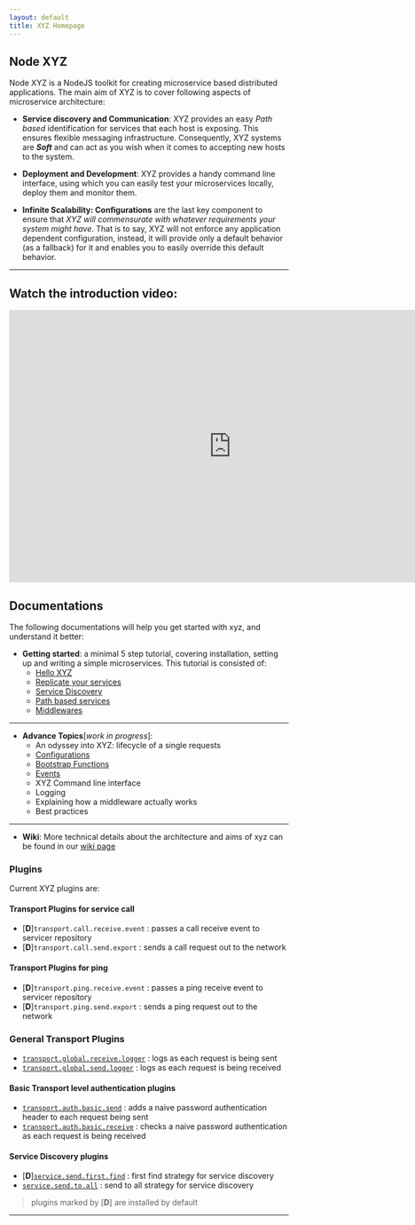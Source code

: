 ```yaml
---
layout: default
title: XYZ Homepage
---
```


## Node XYZ

Node XYZ is a NodeJS toolkit for creating microservice based distributed applications. The main aim of XYZ is to cover following aspects of microservice architecture:

  - **Service discovery and Communication**:
    XYZ provides an easy *Path based* identification for services that each host is exposing. This ensures flexible messaging infrastructure. Consequently, XYZ systems are ***Soft*** and can act as you wish when it comes to accepting new hosts to the system.

  - **Deployment and Development**:
    XYZ provides a handy command line interface, using which you can easily test your microservices locally, deploy them and monitor them.

  - **Infinite Scalability: Configurations** are the last key component to ensure that *XYZ will commensurate with whatever requirements your system might have*. That is to say, XYZ will not enforce any application dependent configuration, instead, it will provide only a default behavior (as a fallback) for it and enables you to easily override this default behavior.

---

## Watch the introduction video:

<iframe width="800" height="491" src="http://www.powtoon.com/embed/dRNJOFylWnr/" frameborder="0"></iframe>

## Documentations

The following documentations will help you get started with xyz, and understand it better:

  - **Getting started**: a minimal 5 step tutorial, covering installation, setting up and writing a simple microservices. This tutorial is consisted of:
    - [Hello XYZ](/documentations/getting-started#hello-xyz)
    - [Replicate your services](/documentations/getting-started#replicating-your-nodes-and-services)
    - [Service Discovery](/documentations/getting-started#service-discovery)
    - [Path based services](/documentations/getting-started#path-based-service-identification)
    - [Middlewares](/documentations/getting-started#middlewares)

  ---

  - **Advance Topics**[*work in progress*]:
    - An odyssey into XYZ: lifecycle of a single requests
    - [Configurations](/documentations/configuration)
    - [Bootstrap Functions](/documentations/bootstrap-function)
    - [Events](/documentations/events)
    - XYZ Command line interface
    - Logging
    - Explaining how a middleware actually works
    - Best practices


  ---

  - **Wiki**: More technical details about the architecture and aims of xyz can be found in our [wiki page](https://github.com/node-xyz/xyz-core/wiki)


### Plugins

Current XYZ plugins are:

#### Transport Plugins for service call
  - [**D**]`transport.call.receive.event` : passes a call receive event to servicer repository
  - [**D**]`transport.call.send.export` : sends a call request out to the network

#### Transport Plugins for ping
  - [**D**]`transport.ping.receive.event` : passes a ping receive event to servicer repository
  - [**D**]`transport.ping.send.export` : sends a ping request out to the network

### General Transport Plugins
  - [`transport.global.receive.logger`](https://github.com/node-xyz/xyz.transport.global.receive.logger) : logs as each request is being sent
  - [`transport.global.send.logger`](https://github.com/node-xyz/xyz.transport.global.receive.logger) : logs as each request is being received

#### Basic Transport level authentication plugins
  - [`transport.auth.basic.send`](https://github.com/node-xyz/xyz.transport.auth.basic.send) : adds a naive password authentication header to each request being sent
  - [`transport.auth.basic.receive`](https://github.com/node-xyz/xyz.transport.auth.basic.receive) : checks a naive password authentication as each request is being received

#### Service Discovery plugins
  - [**D**][`service.send.first.find`](https://github.com/node-xyz/xyz.service.send.first.find) : first find strategy for service discovery
  - [`service.send.to.all`](https://github.com/node-xyz/xyz.service.send.to.all) : send to all strategy for service discovery

  > plugins marked by [**D**] are installed by default

---
